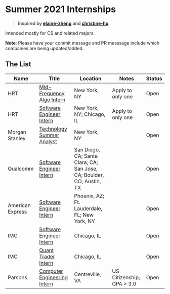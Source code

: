 
# Summer 2021 Internships

> **Inspired by [elaine-zheng](https://github.com/elaine-zheng/summer2020internships) and [christine-hu](https://github.com/christine-hu/summer-2019-internships)**


Intended mostly for CS and related majors.


 **Note**: Please have your commit message and PR messsage include which companies are being updated/added.

## The List

| Name  |  Title |  Location |  Notes | Status |
|---|---|---|---|---|
|  HRT | [Mid-Frequency Algo Intern](https://www.hudsonrivertrading.com/careers/job/?gh_jid=2160228) | New York, NY | Apply to only one  | Open
|  HRT | [Software Engineer Intern](https://www.hudsonrivertrading.com/careers/job/?gh_jid=2160225) | New York, NY; Chicago, IL | Apply to only one  | Open
|  Morgan Stanley | [Technology Summer Analyst](https://morganstanley.tal.net/vx/lang-en-GB/mobile-0/brand-2/user-2429102/xf-3786f0ce9359/candidate/so/pm/1/pl/1/opp/9768-2021-Technology-Summer-Analyst-Program-New-York/en-GB) | New York, NY |   | Open
|  Qualcomm | [Software Engineer Intern](https://jobs.qualcomm.com/public/jobDetails.xhtml?requisitionId=1982304) | San Diego, CA; Santa Clara, CA; San Jose, CA; Boulder, CO; Austin, TX |   | Open
|  American Express | [Software Engineer Intern](https://jobs.americanexpress.com/jobs/20001627?lang=en-us) | Phoenix, AZ; Ft. Lauderdale, FL; New York, NY |   | Open
|  IMC | [Software Engineer Intern](https://imc.wd5.myworkdayjobs.com/invitation/job/Chicago/Software-Engineer-Intern---Summer-2021_REQ-00813) | Chicago, IL |   | Open
|  IMC | [Quant Trader Intern](https://imc.wd5.myworkdayjobs.com/en-US/invitation/job/Chicago/Quant-Trader-Intern---Summer-2021_REQ-00811) | Chicago, IL |   | Open
|  Parsons | [Computer Engineering Intern](https://jobs.parsons.com/job/10837565/computer-engineering-intern-summer-2021-centreville-va/) | Centreville, VA | US Citizenship; GPA > 3.0   | Open



